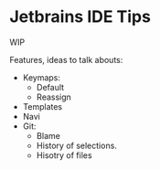 # Jetbrains IDE Tips

WIP

Features, ideas to talk abouts:

- Keymaps:
  - Default
  - Reassign
- Templates
- Navi
- Git:
  - Blame
  - History of selections.
  - Hisotry of files
